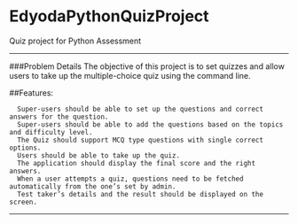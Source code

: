 # EdyodaPythonQuizProject
Quiz project for Python Assessment
********************************************************************************************************************************
###Problem Details 
      The objective of this project is to set quizzes and allow users to take up the multiple-choice quiz using the command line. 
      
##Features:

      Super-users should be able to set up the questions and correct answers for the question.
      Super-users should be able to add the questions based on the topics and difficulty level.
      The Quiz should support MCQ type questions with single correct options.
      Users should be able to take up the quiz. 
      The application should display the final score and the right answers.
      When a user attempts a quiz, questions need to be fetched automatically from the one’s set by admin.
      Test taker’s details and the result should be displayed on the screen.
      
**********************************************************************************************************************************
